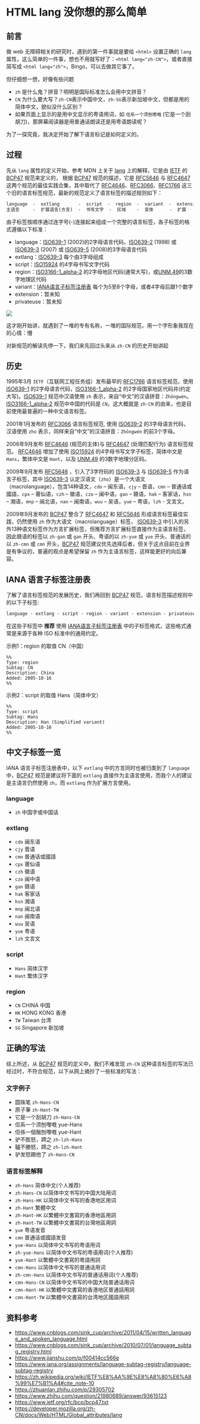 
# HTML lang 没你想的那么简单

## 前言

做 web 无障碍相关的研究时，遇到的第一件事就是要给 `<html>` 设置正确的 `lang` 属性，这么简单的一件事，想也不用就写好了：`<html lang="zh-CN">`，或者直接简写成 `<html lang="zh">`，Bingo，可以去做其它事了。

但仔细想一想，好像有些问题

- `zh` 是什么鬼？拼音？明明是国际标准怎么会用中文拼音？
- `CN` 为什么要大写？`zh-CN`表示中国中文，`zh-SG`表示新加坡中文，但都是用的简体中文，貌似没什么区别？
- 如果页面上显示的是用中文显示的粤语用词，如 `佢系一个须刨嚟嘅` (它是一个刮胡刀)，那屏幕阅读器是用普通话朗读还是用粤语朗读呢？

为了一探究竟，我决定开始了解下语言标记是如何定义的。

## 过程

先从 `lang` 属性的定义开始，参考 MDN 上关于 [lang] 上的解释，它是由 [IETF] 的 [BCP47] 规范来定义的， 根据 [BCP47] 规范的描述，它是 [RFC5646] 与 [RFC4647] 这两个规范的最佳实践合集，其中取代了 [RFC4646]、[RFC3066]、[RFC1766] 这三个旧的语言标签规范，最新的规范定义了语言标签的描述规则如下：

```txt
language  -  extlang       -  script  -  region  -  variant  -  extension  -  privateuse
主语言     -  扩展语言(方言)  -  书写文字  -  区域    -  变体      -  扩展       -  私有
```

由子标签按顺序通过连字号(-)连接起来组成一个完整的语言标签，各子标签的格式遵循以下标准：

- language：[ISO639-1] (2002)的2字母语言代码，[ISO639-2] (1998) 或 [ISO639-3] (2007) 或 [ISO639-5] (2008)的3字母语言代码
- extlang：[ISO639-3] 每个由3字母组成
- script：[ISO15924] 的4字母书写文字代码
- region：[ISO3166-1_alpha-2] 的2字母地区代码(通常大写)，或[UNM.49]的3数字地理区代码
- variant：[IANA语言子标签注册表](language-subtag-registry) 每个为5至8个字母，或者4字母后跟1个数字
- extension：暂未知
- privateuse：暂未知

![](https://img.alicdn.com/tfs/TB1uHGYdq5s3KVjSZFNXXcD3FXa-292-300.jpg)

这才刚开始讲，就遇到了一堆的专有名称，一堆的国际规范，用一个字形象我现在的心情：懵

对新规范的解读先停一下，我们来先回过头来从 `zh-CN` 的历史开始讲起

## 历史

1995年3月 `IETF`（互联网工程任务组）发布最早的 [RFC1766] 语言标签规范，使用 [ISO639-1] 的2字母语言代码，[ISO3166-1_alpha-2] 的2字母国家地区代码并(约定大写)。[ISO639-1] 规范中汉语使用 `zh` 表示，来自“中文”的汉语拼音：`Zhōngwén`。[ISO3166-1_alpha-2] 规范中中国的代码是 `CN`，这大概就是 `zh-CN` 的由来，也是目前使用最普遍的一种中文语言标签。

2001年1月发布的 [RFC3066] 语言标签规范, 使用 [ISO639-2] 的3字母语言代码，汉语使用 `zho` 表示，同样来自“中文”的汉语拼音：`Zhōngwén` 的前3个字母。

2006年9月发布 [RFC4646] (规范的主体)与 [RFC4647] (处理匹配行为) 语言标签规范。 [RFC4646] 增加了使用 [ISO15924] 的4字母书写文字子标签，简体中文是 `Hans`，繁体中文是 `Hant`，以及 [UNM.49] 的3数字地理分区码。

2009年9月发布 [RFC5646] ，引入了3字符码的 [ISO639-3] 与 [ISO639-5] 作为语言子标签，其中 [ISO639-3] 认定汉语文（`zho`）是一个大语文（macrolanguage），包含14种语文，`cdo` – 闽东语，`cjy` – 晋语，`cmn` – 普通话或國語，`cpx` – 莆仙语，`czh` – 徽语，`czo` – 闽中语，`gan` – 赣语，`hak` – 客家话，`hsn` – 湘语，`mnp` – 闽北语，`nan` – 闽南语，`wuu` – 吴语，`yue` – 粤语，`lzh` - 文言文。

2009年9月发布的 [BCP47] 整合了 [RFC4647] 和 [RFC5646] 形成语言标签最佳实践，仍然使用 `zh` 作为大语文（macrolanguage）标签， [ISO639-3] 中引入的另外13种语文标签作为方言扩展标签，但推荐方言扩展标签直接作为主语言标签，因此赣语的标签以 `zh-gan` 或 `gan` 开头、粤语的以 `zh-yue` 或 `yue` 开头、普通话的以 `zh-cmn` 或 `cmn` 开头，[BCP47] 规范建议优先选择后者，但关于这点目前在业界是有争议的，普遍的观点是希望保留 `zh` 作为主语言标签，这样能更好的向后兼容。

## IANA 语言子标签注册表

了解了语言标签规范的发展历史，我们再回到 [BCP47] 规范，语言标签描述规则中的以下子标签:

```txt
language - extlang - script - region - variant - extension - privateuse
```

在这些子标签中 **推荐** 使用 [IANA语言子标签注册表](language-subtag-registry) 中的子标签格式，这些格式通常是来源于各种 ISO 标准中的通用约定。

示例1：region 的取值 CN（中国）

```
%%
Type: region
Subtag: CN
Description: China
Added: 2005-10-16
%%
```

示例2：script 的取值 Hans（简体中文）

```
%%
Type: script
Subtag: Hans
Description: Han (Simplified variant)
Added: 2005-10-16
%%
```

## 中文子标签一览

IANA 语言子标签注册表中，以下 `extlang` 中的方言同时也被归类到了 `language` 中，[BCP47] 规范是建议将下面的 `extlang` 直接作为主语言使用，而我个人的建议是主语言仍然使用 `zh`，而 `extlang` 作为扩展方言使用。

### language

- `zh` 中国字或中国话

### extlang

- `cdo` 闽东语
- `cjy` 晋语
- `cmn` 普通话或國語
- `cpx` 莆仙语
- `czh` 徽语
- `czo` 闽中语
- `gan` 赣语
- `hak` 客家话
- `hsn` 湘语
- `mnp` 闽北语
- `nan` 闽南语
- `wuu` 吴语
- `yue` 粤语
- `lzh` 文言文

### script

- `Hans` 简体汉字
- `Hant` 繁体汉字

### region

- `CN` CHINA 中国
- `HK` HONG KONG 香港
- `TW` Taiwan 台湾
- `SG` Singapore 新加坡


## 正确的写法

综上所述，从 [BCP47] 规范的定义中，我们不难发现 `zh-CN` 这种语言标签的写法已经过时，不符合规范，以下从网上摘抄了一些标准的写法：

### 文字例子

- 圆珠笔   `zh-Hans-CN`
- 原子筆   `zh-Hant-TW`
- 它是一个刮胡刀    `zh-Hans-CN`
- 佢系一个须刨嚟嘅    yue-Hans
- 佢係一個鬚刨嚟嘅    yue-Hant
- 驴不胜怒，蹄之    `zh-lzh-Hans`
- 驢不勝怒，蹄之    `zh-lzh-Hant`
- 驴发怒踢他了    `zh-Hans-CN`

### 语言标签解释

- `zh-Hans`    简体中文(个人推荐)
- `zh-Hans-CN`    以简体中文书写的中国大陆用词
- `zh-Hans-HK`    以简体中文书写的香港地区用词
- `zh-Hant`    繁體中文
- `zh-Hant-HK`    以繁體中文書寫的香港地區用詞
- `zh-Hant-TW`    以繁體中文書寫的台灣地區用詞
- `yue`    粤语发音
- `cmn`    普通话或國語发音
- `yue-Hans`    以简体中文书写的粤语用词
- `zh-yue-Hans`    以简体中文书写的粤语用词(个人推荐)
- `yue-Hant`    以繁體中文書寫的粵語用詞
- `cmn-Hans`    以简体中文书写的普通话用词
- `zh-cmn-Hans`    以简体中文书写的普通话用词(个人推荐)
- `cmn-Hans-CN`    以简体中文书写的中国大陆普通话用词
- `cmn-Hant-HK`    以繁體中文書寫的香港地区普通話用詞
- `cmn-Hant-TW`    以繁體中文書寫的台湾地区國語用詞

## 资料参考

- https://www.cnblogs.com/sink_cup/archive/2011/04/15/written_language_and_spoken_language.html
- https://www.cnblogs.com/sink_cup/archive/2010/07/01/language_subtag_registry.html
- https://www.jianshu.com/p/f00414cc566e
- https://www.iana.org/assignments/language-subtag-registry/language-subtag-registry
- https://zh.wikipedia.org/wiki/IETF%E8%AA%9E%E8%A8%80%E6%A8%99%E7%B1%A4#cite_note-10
- https://zhuanlan.zhihu.com/p/29305702
- https://www.zhihu.com/question/21980689/answer/93615123
- https://www.ietf.org/rfc/bcp/bcp47.txt
- https://developer.mozilla.org/zh-CN/docs/Web/HTML/Global_attributes/lang



[UNM.49]: https://zh.wikipedia.org/wiki/UN_M.49
[ISO3166-1_alpha-2]: https://zh.wikipedia.org/wiki/ISO_3166-1%E4%BA%8C%E4%BD%8D%E5%AD%97%E6%AF%8D%E4%BB%A3%E7%A0%81
[ISO15924]: https://www.unicode.org/iso15924/iso15924-codes.html
[ISO639-1]: http://www.mathguide.de/info/tools/languagecode.html
[ISO639-2]: https://www.loc.gov/standards/iso639-2/php/code_list.php
[ISO639-3]: https://iso639-3.sil.org/code_tables/639/data
[ISO639-5]: https://www.loc.gov/standards/iso639-5/id.php
[language-subtag-registry]: https://www.iana.org/assignments/language-subtag-registry/language-subtag-registry
[RFC3066]: https://tools.ietf.org/rfc/rfc3066.txt
[RFC4646]: https://tools.ietf.org/rfc/rfc4646.txt
[RFC1766]: https://tools.ietf.org/rfc/rfc1766.txt
[RFC4647]: https://tools.ietf.org/rfc/rfc4647.txt
[RFC5646]: https://tools.ietf.org/rfc/rfc5646.txt
[lang]: https://developer.mozilla.org/zh-CN/docs/Web/HTML/Global_attributes/lang
[IETF]: https://zh.wikipedia.org/wiki/%E4%BA%92%E8%81%94%E7%BD%91%E5%B7%A5%E7%A8%8B%E4%BB%BB%E5%8A%A1%E7%BB%84
[BCP47]: https://www.ietf.org/rfc/bcp/bcp47.txt